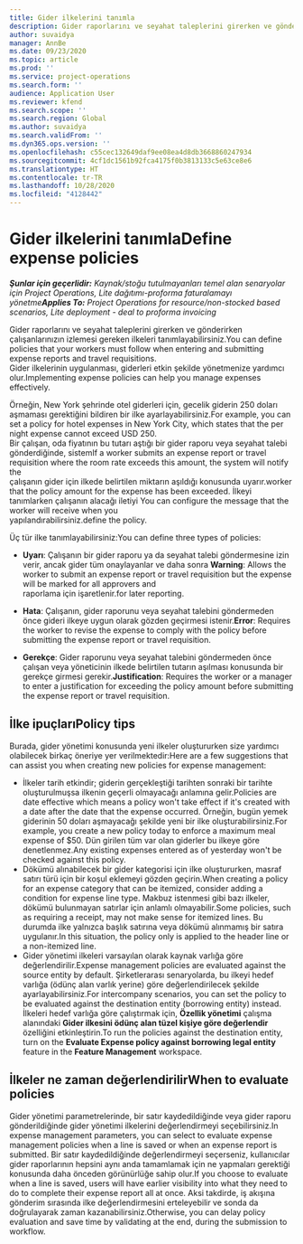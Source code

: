 ```yaml
---
title: Gider ilkelerini tanımla
description: Gider raporlarını ve seyahat taleplerini girerken ve gönderirken çalışanlarınızın izlemesi gereken gider ilkelerini tanımlayabilirsiniz.
author: suvaidya
manager: AnnBe
ms.date: 09/23/2020
ms.topic: article
ms.prod: ''
ms.service: project-operations
ms.search.form: ''
audience: Application User
ms.reviewer: kfend
ms.search.scope: ''
ms.search.region: Global
ms.author: suvaidya
ms.search.validFrom: ''
ms.dyn365.ops.version: ''
ms.openlocfilehash: c55cec132649daf9ee08ea4d8db3668860247934
ms.sourcegitcommit: 4cf1dc1561b92fca4175f0b3813133c5e63ce8e6
ms.translationtype: HT
ms.contentlocale: tr-TR
ms.lasthandoff: 10/28/2020
ms.locfileid: "4128442"
---
```

# <a name="define-expense-policies"></a><span data-ttu-id="2d58b-103">Gider ilkelerini tanımla</span><span class="sxs-lookup"><span data-stu-id="2d58b-103">Define expense policies</span></span>

<span data-ttu-id="2d58b-104">_**Şunlar için geçerlidir:** Kaynak/stoğu tutulmayanları temel alan senaryolar için Project Operations, Lite dağıtımı-proforma faturalamayı yönetme_</span><span class="sxs-lookup"><span data-stu-id="2d58b-104">_**Applies To:** Project Operations for resource/non-stocked based scenarios, Lite deployment - deal to proforma invoicing_</span></span>

<span data-ttu-id="2d58b-105">Gider raporlarını ve seyahat taleplerini girerken ve gönderirken çalışanlarınızın izlemesi gereken ilkeleri tanımlayabilirsiniz.</span><span class="sxs-lookup"><span data-stu-id="2d58b-105">You can define policies that your workers must follow when entering and submitting expense reports and travel requisitions.</span></span>         
<span data-ttu-id="2d58b-106">Gider ilkelerinin uygulanması, giderleri etkin şekilde yönetmenize yardımcı olur.</span><span class="sxs-lookup"><span data-stu-id="2d58b-106">Implementing expense policies can help you manage expenses effectively.</span></span>         

<span data-ttu-id="2d58b-107">Örneğin, New York şehrinde otel giderleri için, gecelik giderin 250 doları aşmaması gerektiğini bildiren bir ilke ayarlayabilirsiniz.</span><span class="sxs-lookup"><span data-stu-id="2d58b-107">For example, you can set a policy for hotel expenses in New York City, which states that the per night expense cannot exceed USD 250.</span></span>       
<span data-ttu-id="2d58b-108">Bir çalışan, oda fiyatının bu tutarı aştığı bir gider raporu veya seyahat talebi gönderdiğinde, sistem</span><span class="sxs-lookup"><span data-stu-id="2d58b-108">If a worker submits an expense report or travel requisition where the room rate exceeds this amount, the system will notify the</span></span>         
<span data-ttu-id="2d58b-109">çalışanın gider için ilkede belirtilen miktarın aşıldığı konusunda uyarır.</span><span class="sxs-lookup"><span data-stu-id="2d58b-109">worker that the policy amount for the expense has been exceeded.</span></span> <span data-ttu-id="2d58b-110">İlkeyi tanımlarken çalışanın alacağı iletiyi </span><span class="sxs-lookup"><span data-stu-id="2d58b-110">You can configure the message that the worker will receive when you</span></span>        
<span data-ttu-id="2d58b-111">yapılandırabilirsiniz.</span><span class="sxs-lookup"><span data-stu-id="2d58b-111">define the policy.</span></span>      
        
<span data-ttu-id="2d58b-112">Üç tür ilke tanımlayabilirsiniz:</span><span class="sxs-lookup"><span data-stu-id="2d58b-112">You can define three types of policies:</span></span>         
        
- <span data-ttu-id="2d58b-113">**Uyarı**: Çalışanın bir gider raporu ya da seyahat talebi göndermesine izin verir, ancak gider tüm onaylayanlar ve daha sonra </span><span class="sxs-lookup"><span data-stu-id="2d58b-113">**Warning**: Allows the worker to submit an expense report or travel requisition but the expense will be marked for all approvers and</span></span>         
  <span data-ttu-id="2d58b-114">raporlama için işaretlenir.</span><span class="sxs-lookup"><span data-stu-id="2d58b-114">for later reporting.</span></span>        

- <span data-ttu-id="2d58b-115">**Hata**: Çalışanın, gider raporunu veya seyahat talebini göndermeden önce gideri ilkeye uygun olarak gözden geçirmesi istenir.</span><span class="sxs-lookup"><span data-stu-id="2d58b-115">**Error**: Requires the worker to revise the expense to comply with the policy before submitting the expense report or travel requisition.</span></span>        
 
 - <span data-ttu-id="2d58b-116">**Gerekçe**: Gider raporunu veya seyahat talebini göndermeden önce çalışan veya yöneticinin ilkede belirtilen tutarın aşılması konusunda bir gerekçe girmesi gerekir.</span><span class="sxs-lookup"><span data-stu-id="2d58b-116">**Justification**: Requires the worker or a manager to enter a justification for exceeding the policy amount before submitting the expense report or travel requisition.</span></span>        

## <a name="policy-tips"></a><span data-ttu-id="2d58b-117">İlke ipuçları</span><span class="sxs-lookup"><span data-stu-id="2d58b-117">Policy tips</span></span>
<span data-ttu-id="2d58b-118">Burada, gider yönetimi konusunda yeni ilkeler oluştururken size yardımcı olabilecek birkaç öneriye yer verilmektedir:</span><span class="sxs-lookup"><span data-stu-id="2d58b-118">Here are a few suggestions that can assist you when creating new policies for expense management:</span></span> 

- <span data-ttu-id="2d58b-119">İlkeler tarih etkindir; giderin gerçekleştiği tarihten sonraki bir tarihte oluşturulmuşsa ilkenin geçerli olmayacağı anlamına gelir.</span><span class="sxs-lookup"><span data-stu-id="2d58b-119">Policies are date effective which means a policy won't take effect if it's created with a date after the date that the expense occurred.</span></span> <span data-ttu-id="2d58b-120">Örneğin, bugün yemek giderinin 50 doları aşmayacağı şekilde yeni bir ilke oluşturabilirsiniz.</span><span class="sxs-lookup"><span data-stu-id="2d58b-120">For example, you create a new policy today to enforce a maximum meal expense of $50.</span></span> <span data-ttu-id="2d58b-121">Dün girilen tüm var olan giderler bu ilkeye göre denetlenmez.</span><span class="sxs-lookup"><span data-stu-id="2d58b-121">Any existing expenses entered as of yesterday won't be checked against this policy.</span></span>
- <span data-ttu-id="2d58b-122">Dökümü alınabilecek bir gider kategorisi için ilke oluştururken, masraf satırı türü için bir koşul eklemeyi gözden geçirin.</span><span class="sxs-lookup"><span data-stu-id="2d58b-122">When creating a policy for an expense category that can be itemized, consider adding a condition for expense line type.</span></span> <span data-ttu-id="2d58b-123">Makbuz istenmesi gibi bazı ilkeler, dökümü bulunmayan satırlar için anlamlı olmayabilir.</span><span class="sxs-lookup"><span data-stu-id="2d58b-123">Some policies, such as requiring a receipt, may not make sense for itemized lines.</span></span> <span data-ttu-id="2d58b-124">Bu durumda ilke yalnızca başlık satırına veya dökümü alınmamış bir satıra uygulanır.</span><span class="sxs-lookup"><span data-stu-id="2d58b-124">In this situation, the policy only is applied to the header line or a non-itemized line.</span></span> 
- <span data-ttu-id="2d58b-125">Gider yönetimi ilkeleri varsayılan olarak kaynak varlığa göre değerlendirilir.</span><span class="sxs-lookup"><span data-stu-id="2d58b-125">Expense management policies are evaluated against the source entity by default.</span></span> <span data-ttu-id="2d58b-126">Şirketlerarası senaryolarda, bu ilkeyi hedef varlığa (ödünç alan varlık yerine) göre değerlendirilecek şekilde ayarlayabilirsiniz.</span><span class="sxs-lookup"><span data-stu-id="2d58b-126">For intercompany scenarios, you can set the policy to be evaluated against the destination entity (borrowing entity) instead.</span></span> <span data-ttu-id="2d58b-127">İlkeleri hedef varlığa göre çalıştırmak için, **Özellik yönetimi** çalışma alanındaki **Gider ilkesini ödünç alan tüzel kişiye göre değerlendir** özelliğini etkinleştirin.</span><span class="sxs-lookup"><span data-stu-id="2d58b-127">To run the policies against the destination entity, turn on the **Evaluate Expense policy against borrowing legal entity** feature in the **Feature Management** workspace.</span></span>

## <a name="when-to-evaluate-policies"></a><span data-ttu-id="2d58b-128">İlkeler ne zaman değerlendirilir</span><span class="sxs-lookup"><span data-stu-id="2d58b-128">When to evaluate policies</span></span>

<span data-ttu-id="2d58b-129">Gider yönetimi parametrelerinde, bir satır kaydedildiğinde veya gider raporu gönderildiğinde gider yönetimi ilkelerini değerlendirmeyi seçebilirsiniz.</span><span class="sxs-lookup"><span data-stu-id="2d58b-129">In expense management parameters, you can select to evaluate expense management policies when a line is saved or when an expense report is submitted.</span></span> <span data-ttu-id="2d58b-130">Bir satır kaydedildiğinde değerlendirmeyi seçerseniz, kullanıcılar gider raporlarının hepsini aynı anda tamamlamak için ne yapmaları gerektiği konusunda daha önceden görünürlüğe sahip olur.</span><span class="sxs-lookup"><span data-stu-id="2d58b-130">If you choose to evaluate when a line is saved, users will have earlier visibility into what they need to do to complete their expense report all at once.</span></span> <span data-ttu-id="2d58b-131">Aksi takdirde, iş akışına gönderim sırasında ilke değerlendirmesini erteleyebilir ve sonda da doğrulayarak zaman kazanabilirsiniz.</span><span class="sxs-lookup"><span data-stu-id="2d58b-131">Otherwise, you can delay policy evaluation and save time by validating at the end, during the submission to workflow.</span></span>
